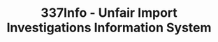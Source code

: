 ---
layout: default
bigquery: https://console.cloud.google.com/bigquery?p=patents-public-data&d=usitc_investigations&page=dataset&project=sheets-management-319211
citation: US International Trade Commission 337Info Unfair Import Investigations Information
  System
contributors: US International Trade Comission
cost: None
description: US International Trade Commission 337Info Unfair Import Investigations
  Information System contains data on investigations done under Section 337. Section
  337 declares the infringement of certain statutory intellectual property rights
  and other forms of unfair competition in import trade to be unlawful practices.
  Most Section 337 investigations involve allegations of patent or registered trademark
  infringement.
documentation: FAQ and tutorial available on the site
last_edit: Mon, 04 Apr 2022 19:10:40 GMT
location: https://pubapps2.usitc.gov/337external/
maintained_by: US International Trade Comission
schema_fields: '[''teoReliefGranted'', ''currentActiveALJ'', ''gcAttorney'', ''complainant'',
  ''teoIdIssueDate'', ''startDateMarkmanHearing'', ''patentNumber'', ''ouiiAttorney'',
  ''trademarkNumbers'', ''teoIdDueDate'', ''targetDate'', ''issueDateOtherNonFinal'',
  ''markmanHearing'', ''reportingRequirements'', ''currentStatus'', ''finalIdOnViolationIssue'',
  ''publication_number'', ''title'', ''scheduledEndDateEvidHear'', ''investigationTermDate'',
  ''actualEndDateEvidHear'', ''aljAssigned'', ''investigationType'', ''htsNumbers'',
  ''respondent'', ''patentNumbers'', ''lastUpdated'', ''dateComplaintFiled'', ''internalRemand'',
  ''docketNo'', ''teoProceedingInvolved'', ''id'', ''dateOfPublicationFrNotice'',
  ''cafcAppeals'', ''dateCreated'', ''investigationNo'', ''invUnfairAct'', ''copyrightNumbers'',
  ''finalDetViolation'', ''ouiiParticipation'', ''endDateMarkmanHearing'', ''scheduledStartDateEvidHear'',
  ''actualStartDateEvidHear'', ''finalIdOnViolationDue'', ''finalDetNoViolation'']'
shortname: unfair_import_investigations
tags:
- import
- legal
- trade
timeframe: 2008-2021 (prior to 2008 downloadable as a JSON file)
title: 337Info - Unfair Import Investigations Information System
uuid: 2721f5ec-e599-4890-9265-9706719fc71e
---